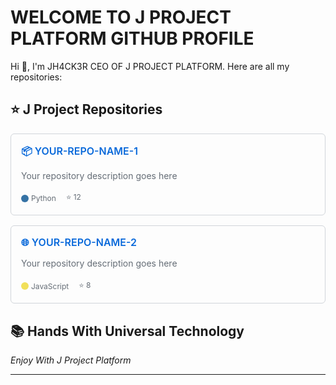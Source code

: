 # WELCOME TO J PROJECT PLATFORM GITHUB PROFILE

 Hi 👋, I'm JH4CK3R CEO OF J PROJECT PLATFORM. Here are all my repositories:


## ⭐ J Project Repositories

<div style="display: grid; grid-template-columns: repeat(auto-fit, minmax(400px, 1fr)); gap: 16px; margin-bottom: 30px;">

<!-- CARD 1 - Replace YOUR-REPO-NAME, DESCRIPTION, and LANGUAGE -->
<div style="border: 1px solid #d1d5da; border-radius: 6px; padding: 16px;">
    <div style="display: flex; justify-content: space-between; align-items: flex-start; margin-bottom: 8px;">
        <a href="https://github.com/jprojectplatform/YOUR-REPO-NAME-1" style="font-weight: 600; color: #0969da; text-decoration: none; font-size: 16px;">
            📦 YOUR-REPO-NAME-1
        </a>
    </div>
    <p style="color: #656d76; font-size: 14px; margin-bottom: 16px; line-height: 1.4;">
        Your repository description goes here
    </p>
    <div style="display: flex; align-items: center; gap: 16px; font-size: 12px; color: #656d76;">
        <span style="display: flex; align-items: center; gap: 4px;">
            <span style="width: 12px; height: 12px; border-radius: 50%; background-color: #3572A5;"></span>
            Python
        </span>
        <span>⭐ 12</span>
    </div>
</div>

<!-- CARD 2 - Replace YOUR-REPO-NAME, DESCRIPTION, and LANGUAGE -->
<div style="border: 1px solid #d1d5da; border-radius: 6px; padding: 16px;">
    <div style="display: flex; justify-content: space-between; align-items: flex-start; margin-bottom: 8px;">
        <a href="https://github.com/jprojectplatform/YOUR-REPO-NAME-2" style="font-weight: 600; color: #0969da; text-decoration: none; font-size: 16px;">
            🌐 YOUR-REPO-NAME-2
        </a>
    </div>
    <p style="color: #656d76; font-size: 14px; margin-bottom: 16px; line-height: 1.4;">
        Your repository description goes here
    </p>
    <div style="display: flex; align-items: center; gap: 16px; font-size: 12px; color: #656d76;">
        <span style="display: flex; align-items: center; gap: 4px;">
            <span style="width: 12px; height: 12px; border-radius: 50%; background-color: #f1e05a;"></span>
            JavaScript
        </span>
        <span>⭐ 8</span>
    </div>
</div>

</div>

## 📚 Hands With Universal Technology

*Enjoy With J Project Platform*

---
